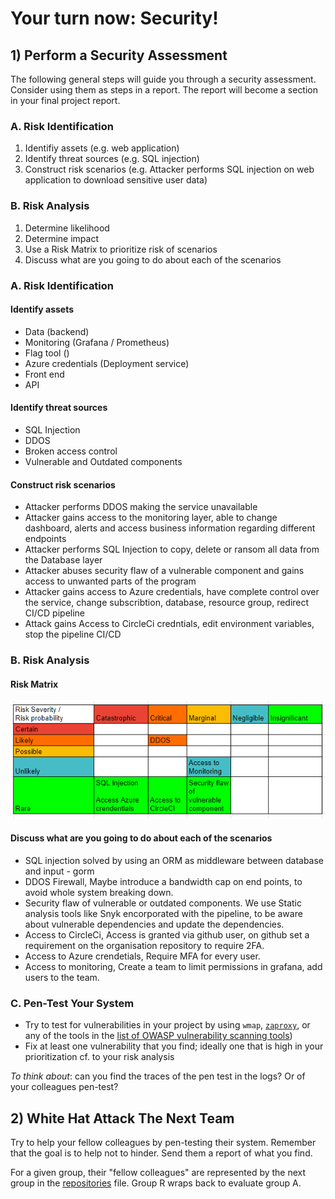 # Your turn now: Security!


## 1) Perform a Security Assessment 

The following general steps will guide you through a security assessment. Consider using them as steps in a report. The report will become a section in your final project report.

### A. Risk Identification

1. Identifiy assets (e.g. web application)
2. Identify threat sources (e.g. SQL injection)
3. Construct risk scenarios (e.g. Attacker performs SQL injection on web application to download sensitive user data)

### B. Risk Analysis

1. Determine likelihood
2. Determine impact
3. Use a Risk Matrix to prioritize risk of scenarios   
4. Discuss what are you going to do about each of the scenarios

### A. Risk Identification
#### Identify assets
- Data (backend)
- Monitoring (Grafana / Prometheus)
- Flag tool ()
- Azure credentials (Deployment service)
- Front end
- API 

#### Identify threat sources
- SQL Injection
- DDOS
- Broken access control
- Vulnerable and Outdated components

#### Construct risk scenarios
- Attacker performs DDOS making the service unavailable
- Attacker gains access to the monitoring layer, able to change dashboard, alerts and access business information regarding different endpoints  
- Attacker performs SQL Injection to copy, delete or ransom all data from the Database layer
- Attacker abuses security flaw of a vulnerable component and gains access to unwanted parts of the program
- Attacker gains access to Azure credentials, have complete control over the service, change subscribtion, database, resource group, redirect CI/CD pipeline
- Attack gains Access to CircleCi credntials, edit environment variables, stop the pipeline CI/CD

### B. Risk Analysis

#### Risk Matrix
![Risk Accessment Matrix](./RiskAssessmentMatrix.png)

#### Discuss what are you going to do about each of the scenarios
- SQL injection solved by using an ORM as middleware between database and input - gorm 
- DDOS Firewall, Maybe introduce a bandwidth cap on end points, to avoid whole system breaking down.
- Security flaw of vulnerable or outdated components. We use Static analysis tools like Snyk encorporated with the pipeline, to be aware about vulnerable dependencies and update the dependencies.
- Access to CircleCi, Access is granted via github user, on github set a requirement on the organisation repository to require 2FA.   
- Access to Azure crendetials, Require MFA for every user.  
- Access to monitoring, Create a team to limit permissions in grafana, add users to the team.  

### C. Pen-Test Your System

- Try to test for vulnerabilities in your project by using `wmap`, [`zaproxy`](https://www.zaproxy.org/getting-started/), or any of the tools in the [list of OWASP vulnerability scanning tools](https://owasp.org/www-community/Vulnerability_Scanning_Tools))
- Fix at least one vulnerability that you find; ideally one that is high in your prioritization cf. to your risk analysis 


*To think about*: can you find the traces of the pen test in the logs? Or of your colleagues pen-test?



## 2) White Hat Attack The Next Team

Try to help your fellow colleagues by pen-testing their system. Remember that the goal is to help not to hinder.  Send them a report of what you find. 

For a given group, their "fellow colleagues" are represented by the next group in the [repositories](https://github.com/itu-devops/lecture_notes/blob/master/repositories.py) file. Group R wraps back to evaluate group A.
